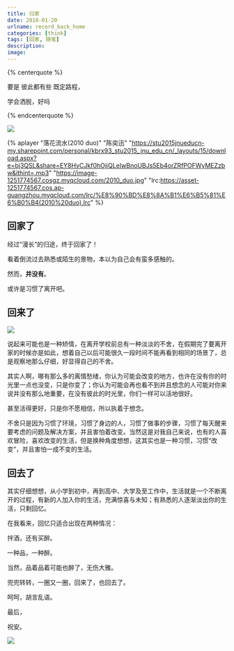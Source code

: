 ```yaml
---
title: 归家
date: 2018-01-20
urlname: record_back_home
categories: [think]
tags: [回家, 随笔]
description: 
image: 
---
```

{% centerquote %}

要是 彼此都有些 既定路程，

学会洒脱，好吗

 {% endcenterquote %}

![](https://image-1251774567.cosgz.myqcloud.com/blog/2018-01-30-201801220844_179.jpg)

<!-- more -->

{% aplayer "落花流水(2010 duo)" "陈奕迅" "https://stu2015jnueducn-my.sharepoint.com/personal/kbrx93_stu2015_jnu_edu_cn/_layouts/15/download.aspx?e=bj3QSL&share=EY8HvCJkf0hOjiQLeIwBnoUBJs5Eb4orZRfPOFWyMEZzbw&ithint=.mp3" "https://image-1251774567.cosgz.myqcloud.com/2010_duo.jpg" "lrc:https://asset-1251774567.cos.ap-guangzhou.myqcloud.com/lrc/%E8%90%BD%E8%8A%B1%E6%B5%81%E6%B0%B4(2010%20duo).lrc"  %}

## 回家了

经过“漫长”的归途，终于回家了！

看着倒流过去熟悉或陌生的景物，本以为自己会有蛮多感触的。

然而，**并没有**。

或许是习惯了离开吧。

## 回来了

![](https://image-1251774567.cosgz.myqcloud.com/blog/2018-01-30-milan-popovic.jpg)

说起来可能也是一种矫情，在离开学校前总有一种淡淡的不舍，在假期完了要离开家的时候亦是如此，想着自己以后可能很久一段时间不能再看到相同的场景了，总是观察地那么仔细，好显得自己的不舍。



其实人啊，哪有那么多的离情愁绪，你认为可能会改变的地方，也许在没有你的时光里一点也没变，只是你变了；你认为可能会再也看不到并且想念的人可能对你来说并没有那么地重要，在没有彼此的时光里，你们一样可以活地很好。



甚至活得更好，只是你不愿相信，所以执着于想念。



不舍只是因为习惯了环璄，习惯了身边的人，习惯了做事的步骤，习惯了每天醒来要考虑的问题及解决方案，并且害怕着改变。当然这是对我自己来说，也有的人喜欢冒险，喜欢改变的生活，但是换种角度想想，这其实也是一种习惯，习惯“改变”，并且害怕一成不变的生活。



## 回去了

其实仔细想想，从小学到初中，再到高中、大学及至工作中，生活就是一个不断离开的过程，有新的人加入你的生活，充满惊喜与未知；有熟悉的人逐渐淡出你的生活，只剩回忆。



在我看来，回忆只适合出现在两种情况：

拌酒，还有买醉。

一种品，一种醉。

当然，品着品着可能也醉了，无伤大雅。

兜兜转转，一圈又一圈，回来了，也回去了。

呵呵，胡言乱语。



最后，

祝安。

![](https://image-1251774567.cosgz.myqcloud.com/blog/2018-01-30-sora-sagano.jpg)

